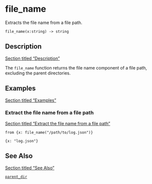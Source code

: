# file_name

Extracts the file name from a file path.

```tql
file_name(x:string) -> string
```

## Description

[Section titled “Description”](#description)

The `file_name` function returns the file name component of a file path, excluding the parent directories.

## Examples

[Section titled “Examples”](#examples)

### Extract the file name from a file path

[Section titled “Extract the file name from a file path”](#extract-the-file-name-from-a-file-path)

```tql
from {x: file_name("/path/to/log.json")}
```

```tql
{x: "log.json"}
```

## See Also

[Section titled “See Also”](#see-also)

[`parent_dir`](/reference/functions/parent_dir)